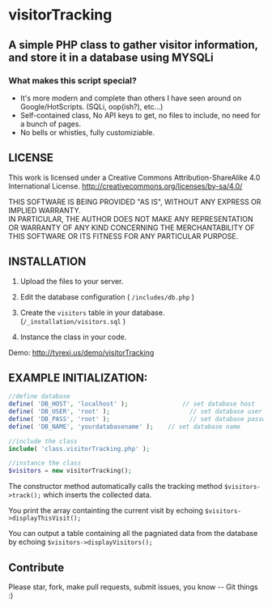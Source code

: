 # visitorTracking
## A simple PHP class to gather visitor information, and store it in a database using MYSQLi


### What makes this script special? 
- It's more modern and complete than others I have seen around on Google/HotScripts. (SQLi, oop(ish?), etc...)
- Self-contained class, No API keys to get, no files to include,  no need for a bunch of pages.
- No bells or whistles, fully customiziable.


## LICENSE
This work is licensed under a Creative Commons Attribution-ShareAlike 4.0 International License.
http://creativecommons.org/licenses/by-sa/4.0/

THIS SOFTWARE IS BEING PROVIDED "AS IS", WITHOUT ANY EXPRESS OR IMPLIED WARRANTY.  
IN PARTICULAR, THE AUTHOR DOES NOT MAKE ANY REPRESENTATION OR WARRANTY OF ANY KIND 
CONCERNING THE MERCHANTABILITY OF THIS SOFTWARE OR ITS FITNESS FOR ANY PARTICULAR PURPOSE.


## INSTALLATION
1. Upload the files to your server. 

1. Edit the database configuration ( `/includes/db.php` ) 

1. Create the `visitors` table in your database. (`/_installation/visitors.sql` )

1. Instance the class in your code.

Demo: http://tyrexi.us/demo/visitorTracking


## EXAMPLE INITIALIZATION:
```php
//define database
define( 'DB_HOST', 'localhost' );			    // set database host
define( 'DB_USER', 'root' ); 				      // set database user
define( 'DB_PASS', 'root' ); 				      // set database password
define( 'DB_NAME', 'yourdatabasename' );	// set database name

//include the class
include( 'class.visitorTracking.php' );

//instance the class
$visitors = new visitorTracking();
```
The constructor method automatically calls the tracking method `$visitors->track();` which inserts the collected data.

You print the array containting the current visit by echoing `$visitors->displayThisVisit();`

You can output a table containing all the pagniated data from the database by echoing `$visitors->displayVisitors();`


## Contribute 
Please star, fork, make pull requests, submit issues, you know -- Git things :) 
